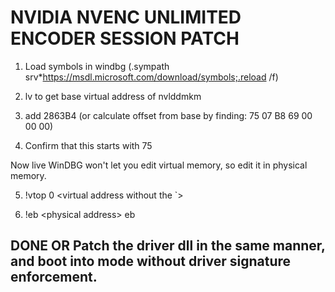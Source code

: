 # NVIDIA NVENC UNLIMITED ENCODER SESSION PATCH

1) Load symbols in windbg (.sympath srv*https://msdl.microsoft.com/download/symbols;.reload /f)

2) lv to get base virtual address of nvlddmkm

3) add 2863B4 (or calculate offset from base by finding: 75 07 B8 69 00 00 00)

4) Confirm that this starts with 75

Now live WinDBG won't let you edit virtual memory, so edit it in physical memory.

5) !vtop 0 \<virtual address without the `\>

6) !eb \<physical address\> eb

DONE
OR
Patch the driver dll in the same manner, and boot into mode without driver signature enforcement.
---------------------------------
